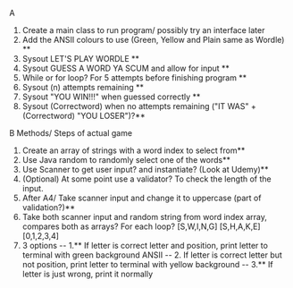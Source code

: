 A
1. Create a main class to run program/ possibly try an interface later
2. Add the ANSII colours to use (Green, Yellow and Plain same as Wordle) **
3. Sysout LET'S PLAY WORDLE **
4. Sysout GUESS A WORD YA SCUM and allow for input **
5. While or for loop? For 5 attempts before finishing program **
6. Sysout (n) attempts remaining **
7. Sysout "YOU WIN!!!" when guessed correctly **
8. Sysout (Correctword) when no attempts remaining ("IT WAS" +(Correctword) "YOU LOSER")?**

B
Methods/ Steps of actual game
1. Create an array of strings with a word index to select from**
2. Use Java random to randomly select one of the words**
3. Use Scanner to get user input? and instantiate? (Look at Udemy)**
4. (Optional) At some point use a validator? To check the length of the input.
5. After A4/ Take scanner input and change it to uppercase (part of validation?)**
6. Take both scanner input and random string from word index array, compares both as arrays? For each loop?
[S,W,I,N,G]
[S,H,A,K,E]
[0,1,2,3,4]
7. 3 options -- 1.** If letter is correct letter and position, print letter to terminal with green background ANSII -- 2. If letter is correct letter but not position, print letter to terminal with yellow background -- 3.** If letter is just wrong, print it normally
